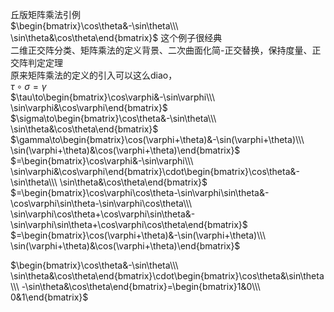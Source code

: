 丘版矩阵乘法引例  
$\begin{bmatrix}\cos\theta&-\sin\theta\\\ \sin\theta&\cos\theta\end{bmatrix}$ 这个例子很经典  
二维正交阵分类、矩阵乘法的定义背景、二次曲面化简-正交替换，保持度量、正交阵判定定理  
原来矩阵乘法的定义的引入可以这么diao，  
$\tau\circ\sigma=\gamma$  
$\tau\to\begin{bmatrix}\cos\varphi&-\sin\varphi\\\ \sin\varphi&\cos\varphi\end{bmatrix}$  
$\sigma\to\begin{bmatrix}\cos\theta&-\sin\theta\\\ \sin\theta&\cos\theta\end{bmatrix}$  
$\gamma\to\begin{bmatrix}\cos(\varphi+\theta)&-\sin(\varphi+\theta)\\\ \sin(\varphi+\theta)&\cos(\varphi+\theta)\end{bmatrix}$  
$=\begin{bmatrix}\cos\varphi&-\sin\varphi\\\ \sin\varphi&\cos\varphi\end{bmatrix}\cdot\begin{bmatrix}\cos\theta&-\sin\theta\\\ \sin\theta&\cos\theta\end{bmatrix}$  
$=\begin{bmatrix}\cos\varphi\cos\theta-\sin\varphi\sin\theta&-\cos\varphi\sin\theta-\sin\varphi\cos\theta\\\ \sin\varphi\cos\theta+\cos\varphi\sin\theta&-\sin\varphi\sin\theta+\cos\varphi\cos\theta\end{bmatrix}$  
$=\begin{bmatrix}\cos(\varphi+\theta)&-\sin(\varphi+\theta)\\\ \sin(\varphi+\theta)&\cos(\varphi+\theta)\end{bmatrix}$  
  
$\begin{bmatrix}\cos\theta&-\sin\theta\\\ \sin\theta&\cos\theta\end{bmatrix}\cdot\begin{bmatrix}\cos\theta&\sin\theta\\\ -\sin\theta&\cos\theta\end{bmatrix}=\begin{bmatrix}1&0\\\ 0&1\end{bmatrix}$  

